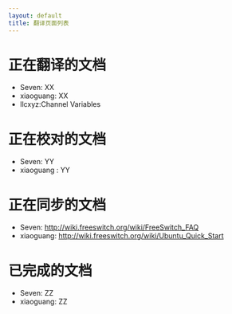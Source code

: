 ```yaml
---
layout: default
title: 翻译页面列表
---
```


# 正在翻译的文档

* Seven: XX
* xiaoguang: XX
* llcxyz:Channel Variables
# 正在校对的文档

* Seven: YY
* xiaoguang : YY

# 正在同步的文档

* Seven: <http://wiki.freeswitch.org/wiki/FreeSwitch_FAQ>
* xiaoguang: <http://wiki.freeswitch.org/wiki/Ubuntu_Quick_Start>

# 已完成的文档

* Seven: ZZ
* xiaoguang: ZZ